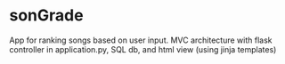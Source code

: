 # sonGrade
App for ranking songs based on user input.
MVC architecture with flask controller in application.py, SQL db, and html view (using jinja templates)

